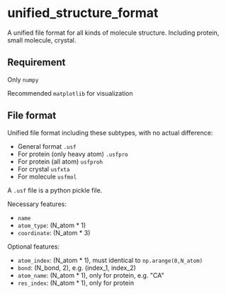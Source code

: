 # unified_structure_format

A unified file format for all kinds of molecule structure. Including protein, small molecule, crystal.

## Requirement

Only `numpy`

Recommended `matplotlib` for visualization

## File format

Unified file format including these subtypes, with no actual difference:
- General format `.usf`
- For protein (only heavy atom) `.usfpro`
- For protein (all atom) `usfproh`
- For crystal `usfxta`
- For molecule `usfmol`


A `.usf` file is a python pickle file. 

Necessary features:

- `name`
- `atom_type`: (N_atom * 1)
- `coordinate`: (N_atom * 3)

Optional features:

- `atom_index`: (N_atom * 1), must identical to `np.arange(0,N_atom)`
- `bond`: (N_bond, 2), e.g. (index_1, index_2)
- `atom_name`: (N_atom * 1), only for protein, e.g. "CA"
- `res_index`: (N_atom * 1), only for protein




